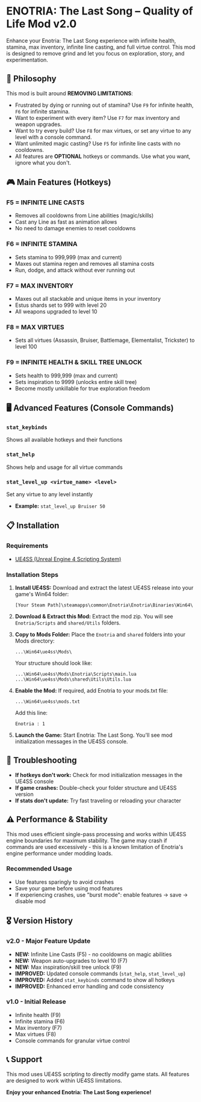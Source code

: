 # ENOTRIA: The Last Song – Quality of Life Mod v2.0

Enhance your Enotria: The Last Song experience with infinite health, stamina, max inventory, infinite line casting, and full virtue control. This mod is designed to remove grind and let you focus on exploration, story, and experimentation.

## 🌟 Philosophy

This mod is built around **REMOVING LIMITATIONS**:
- Frustrated by dying or running out of stamina? Use `F9` for infinite health, `F6` for infinite stamina.
- Want to experiment with every item? Use `F7` for max inventory and weapon upgrades.
- Want to try every build? Use `F8` for max virtues, or set any virtue to any level with a console command.
- Want unlimited magic casting? Use `F5` for infinite line casts with no cooldowns.
- All features are **OPTIONAL** hotkeys or commands. Use what you want, ignore what you don't.

## 🎮 Main Features (Hotkeys)

### F5 = INFINITE LINE CASTS
- Removes all cooldowns from Line abilities (magic/skills)
- Cast any Line as fast as animation allows
- No need to damage enemies to reset cooldowns

### F6 = INFINITE STAMINA
- Sets stamina to 999,999 (max and current)
- Maxes out stamina regen and removes all stamina costs
- Run, dodge, and attack without ever running out

### F7 = MAX INVENTORY
- Maxes out all stackable and unique items in your inventory
- Estus shards set to 999 with level 20
- All weapons upgraded to level 10

### F8 = MAX VIRTUES
- Sets all virtues (Assassin, Bruiser, Battlemage, Elementalist, Trickster) to level 100

### F9 = INFINITE HEALTH & SKILL TREE UNLOCK
- Sets health to 999,999 (max and current)
- Sets inspiration to 9999 (unlocks entire skill tree)
- Become mostly unkillable for true exploration freedom

## 🖥️ Advanced Features (Console Commands)

### `stat_keybinds`
Shows all available hotkeys and their functions

### `stat_help`
Shows help and usage for all virtue commands

### `stat_level_up <virtue_name> <level>`
Set any virtue to any level instantly
- **Example:** `stat_level_up Bruiser 50`

## 📋 Installation

### Requirements
- [UE4SS (Unreal Engine 4 Scripting System)](https://github.com/UE4SS-RE/RE-UE4SS/releases)

### Installation Steps
1. **Install UE4SS:** Download and extract the latest UE4SS release into your game's Win64 folder:
   ```
   [Your Steam Path]\steamapps\common\Enotria\Enotria\Binaries\Win64\
   ```

2. **Download & Extract this Mod:** Extract the mod zip. You will see `Enotria/Scripts` and `shared/Utils` folders.

3. **Copy to Mods Folder:** Place the `Enotria` and `shared` folders into your Mods directory:
   ```
   ...\Win64\ue4ss\Mods\
   ```
   Your structure should look like:
   ```
   ...\Win64\ue4ss\Mods\Enotria\Scripts\main.lua
   ...\Win64\ue4ss\Mods\shared\Utils\Utils.lua
   ```

4. **Enable the Mod:** If required, add Enotria to your mods.txt file:
   ```
   ...\Win64\ue4ss\mods.txt
   ```
   Add this line:
   ```
   Enotria : 1
   ```

5. **Launch the Game:** Start Enotria: The Last Song. You'll see mod initialization messages in the UE4SS console.

## 🔧 Troubleshooting

- **If hotkeys don't work:** Check for mod initialization messages in the UE4SS console
- **If game crashes:** Double-check your folder structure and UE4SS version
- **If stats don't update:** Try fast traveling or reloading your character

## ⚠️ Performance & Stability

This mod uses efficient single-pass processing and works within UE4SS engine boundaries for maximum stability. The game may crash if commands are used excessively - this is a known limitation of Enotria's engine performance under modding loads.

### Recommended Usage
- Use features sparingly to avoid crashes
- Save your game before using mod features
- If experiencing crashes, use "burst mode": enable features → save → disable mod

## 🎖️ Version History

### v2.0 - Major Feature Update
- **NEW:** Infinite Line Casts (F5) - no cooldowns on magic abilities
- **NEW:** Weapon auto-upgrades to level 10 (F7)
- **NEW:** Max inspiration/skill tree unlock (F9)
- **IMPROVED:** Updated console commands (`stat_help`, `stat_level_up`)
- **IMPROVED:** Added `stat_keybinds` command to show all hotkeys
- **IMPROVED:** Enhanced error handling and code consistency

### v1.0 - Initial Release
- Infinite health (F9)
- Infinite stamina (F6)
- Max inventory (F7)
- Max virtues (F8)
- Console commands for granular virtue control

## 📞 Support

This mod uses UE4SS scripting to directly modify game stats. All features are designed to work within UE4SS limitations.

**Enjoy your enhanced Enotria: The Last Song experience!**
